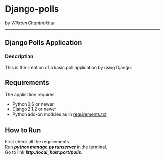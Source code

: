 # Django-polls
by *Wikrom Chanthakhun*

---

 ## Django Polls Application
### Description
 This is the creation of a basic poll application by using Django.

## Requirements

 The application requires
 * Python 3.6 or newer
 * Django 2.1.2 or newer
 * Python add-on modules as in [requirements.txt](requirements.txt)

 ## How to Run
First check all the requirements.
<br>
Run ***python manage.py runserver*** in the terminal.
<br>
Go to link ***http:/local_host:port/polls***.
